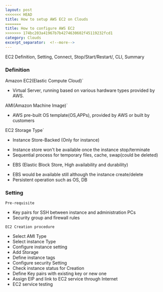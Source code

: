 ```yaml
---
layout: post
<<<<<<< HEAD
title: How to setup AWS EC2 on Clouds
=======
title: How to configure AWS EC2
>>>>>>> 174bc203a41967b7b4274630602f45119232fcd1
category: Clouds
excerpt_separator:  <!--more-->
---
```


EC2 Definition, Setting, Connect, Stop/Start/Restart/, CLI, Summary

### Definition

Amazon EC2(Elastic Compute Cloud)`

 * Virtual Server, running based on various hardware types provided by AWS.

AMI(Amazon Machine Image)`

 * AWS pre-built OS template(OS,APPs), provided by AWS or built by customers

EC2 Storage Type`

  * Instance Store-Backed (Only for instance)
   - Instance store won't be available once the instance stop/terminate
   - Sequential process for temporary files, cache, swap(could be deleted)
  * EBS (Elastic Block Store, High availability and durability)
   - EBS would be available still although the instance create/delete
   - Persistent operation such as OS, DB

### Setting

`Pre-requisite`

  * Key pairs for SSH between instance and administration PCs
  * Security group and firewall rules

`EC2 Creation procedure`

  * Select AMI Type
  * Select instance Type
  * Configure instance setting
  * Add Storage
  * Define instance tags
  * Configure security Setting
  * Check instance status for Creation
  * Define Key pairs with existing key or new one
  * Assign EIP and link to EC2 service through Internet
  * EC2 service testing
